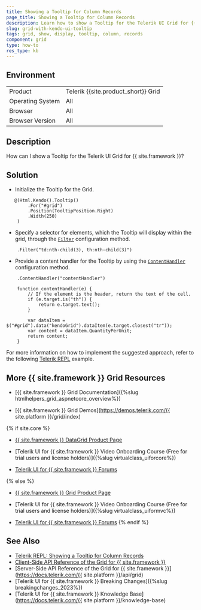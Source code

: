 ```yaml
---
title: Showing a Tooltip for Column Records
page_title: Showing a Tooltip for Column Records 
description: Learn how to show a Tooltip for the Telerik UI Grid for {{ site.framework }}. Find the solution in the Knowledge Base section of the {{ site.product }} documentation.
slug: grid-with-kendo-ui-tooltip
tags: grid, show, display, tooltip, column, records
component: grid
type: how-to
res_type: kb
---
```


## Environment

<table>
 <tr>
  <td>Product</td>
  <td>Telerik {{site.product_short}} Grid</td>
 </tr>
 <tr>
  <td>Operating System</td>
  <td>All</td>
 </tr>
 <tr>
  <td>Browser</td>
  <td>All</td>
 </tr>
 <tr>
  <td>Browser Version</td>
  <td>All</td>
 </tr>
</table>

## Description

How can I show a Tooltip for the Telerik UI Grid for {{ site.framework }}?

## Solution

* Initialize the Tooltip for the Grid.

```Razor
   @(Html.Kendo().Tooltip()
        .For("#grid")
        .Position(TooltipPosition.Right)
        .Width(250)
    )
```
* Specify a selector for elements, which the Tooltip will display within the grid, through the [`Filter`](https://docs.telerik.com/aspnet-core/api/kendo.mvc.ui.fluent/tooltipbuilderbase#filtersystemstring) configuration method.

```Razor
    .Filter("td:nth-child(3), th:nth-child(3)")
```
* Provide a content handler for the Tooltip by using the [`ContentHandler`](https://docs.telerik.com/aspnet-core/api/kendo.mvc.ui.fluent/tooltipbuilderbase#contenthandlersystemstring) configuration method.

```Razor
    .ContentHandler("contentHandler")

    function contentHandler(e) {
        // If the element is the header, return the text of the cell.
        if (e.target.is("th")) {
            return e.target.text();
        }

        var dataItem = $("#grid").data("kendoGrid").dataItem(e.target.closest("tr"));
        var content = dataItem.QuantityPerUnit;
        return content;
    }
```

For more information on how to implement the suggested approach, refer to the following [Telerik REPL](https://netcorerepl.telerik.com/wbFwPSOU598jCogS44) example.

## More {{ site.framework }} Grid Resources

* [{{ site.framework }} Grid Documentation]({%slug htmlhelpers_grid_aspnetcore_overview%})

* [{{ site.framework }} Grid Demos](https://demos.telerik.com/{{ site.platform }}/grid/index)

{% if site.core %}
* [{{ site.framework }} DataGrid Product Page](https://www.telerik.com/aspnet-core-ui/grid)

* [Telerik UI for {{ site.framework }} Video Onboarding Course (Free for trial users and license holders)]({%slug virtualclass_uiforcore%})

* [Telerik UI for {{ site.framework }} Forums](https://www.telerik.com/forums/aspnet-core-ui)

{% else %}
* [{{ site.framework }} Grid Product Page](https://www.telerik.com/aspnet-mvc/grid)

* [Telerik UI for {{ site.framework }} Video Onboarding Course (Free for trial users and license holders)]({%slug virtualclass_uiformvc%})

* [Telerik UI for {{ site.framework }} Forums](https://www.telerik.com/forums/aspnet-mvc)
{% endif %}

## See Also

* [Telerik REPL: Showing a Tooltip for Column Records](https://netcorerepl.telerik.com/wbFwPSOU598jCogS44)
* [Client-Side API Reference of the Grid for {{ site.framework }}](https://docs.telerik.com/kendo-ui/api/javascript/ui/grid)
* [Server-Side API Reference of the Grid for {{ site.framework }}](https://docs.telerik.com/{{ site.platform }}/api/grid)
* [Telerik UI for {{ site.framework }} Breaking Changes]({%slug breakingchanges_2023%})
* [Telerik UI for {{ site.framework }} Knowledge Base](https://docs.telerik.com/{{ site.platform }}/knowledge-base)
